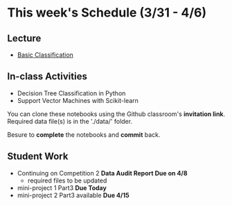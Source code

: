 # This week's Schedule (3/31 - 4/6)

## Lecture
+ [Basic Classification](https://docs.google.com/presentation/d/1LhrVq2Q9fnH5fU-X859qA2phK75GMFfhn9Svb7bjSO0/edit?usp=sharing)

## In-class Activities
+ Decision Tree Classification in Python
+ Support Vector Machines with Scikit-learn

You can clone these notebooks using the Github classroom's __invitation link__.
Required data file(s) is in the './data/' folder.

Besure to __complete__ the notebooks and __commit__ back.

## Student Work
+ Continuing on Competition 2 __Data Audit Report Due on 4/8__
  + required files to be updated
+ mini-project 1 Part3  __Due Today__
+ mini-project 2 Part3 available  __Due 4/15__
